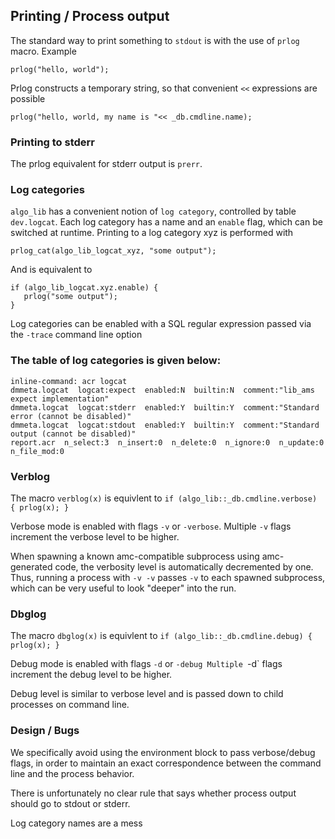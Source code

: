 ## Printing / Process output

The standard way to print something to `stdout` is with the use of `prlog` macro.
Example
```
prlog("hello, world");
```

Prlog constructs a temporary string, so that convenient `<<` expressions
are possible

```
prlog("hello, world, my name is "<< _db.cmdline.name);
```

### Printing to stderr

The prlog equivalent for stderr output is `prerr`.

### Log categories

`algo_lib` has a convenient notion of `log category`, controlled by table `dev.logcat`.
Each log category has a name and an `enable` flag, which can be switched at runtime.
Printing to a log category xyz is performed with

```
prlog_cat(algo_lib_logcat_xyz, "some output");
```

And is equivalent to

```
if (algo_lib_logcat.xyz.enable) {
   prlog("some output");
}
```

Log categories can be enabled with a SQL regular expression passed via the `-trace` command line option

### The table of log categories is given below:

```
inline-command: acr logcat
dmmeta.logcat  logcat:expect  enabled:N  builtin:N  comment:"lib_ams expect implementation"
dmmeta.logcat  logcat:stderr  enabled:Y  builtin:Y  comment:"Standard error (cannot be disabled)"
dmmeta.logcat  logcat:stdout  enabled:Y  builtin:Y  comment:"Standard output (cannot be disabled)"
report.acr  n_select:3  n_insert:0  n_delete:0  n_ignore:0  n_update:0  n_file_mod:0
```

### Verblog

The macro `verblog(x)` is equivlent to `if (algo_lib::_db.cmdline.verbose) { prlog(x); }`

Verbose mode is enabled with flags `-v` or `-verbose`.
Multiple `-v` flags increment the verbose level to be higher.

When spawning a known amc-compatible subprocess using amc-generated code, the verbosity level
is automatically decremented by one. Thus, running a process with `-v -v` passes `-v` to each spawned
subprocess, which can be very useful to look "deeper" into the run.

### Dbglog

The macro `dbglog(x)` is equivlent to `if (algo_lib::_db.cmdline.debug) { prlog(x); }`

Debug mode is enabled with flags `-d` or `-debug
Multiple `-d` flags increment the debug level to be higher.

Debug level is similar to verbose level and is passed down to child processes on command line.

### Design / Bugs

We specifically avoid using the environment block to pass verbose/debug flags, in order to maintain
an exact correspondence between the command line and the process behavior.

There is unfortunately no clear rule that says whether process output should go to
stdout or stderr. 

Log category names are a mess

